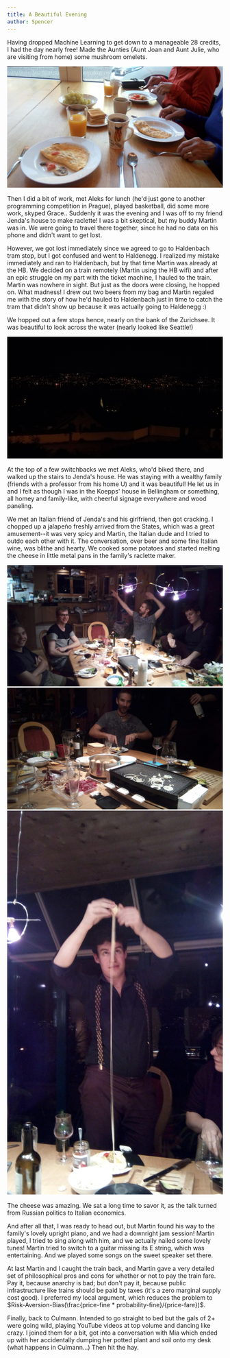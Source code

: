 ```yaml
---
title: A Beautiful Evening
author: Spencer
---
```


Having dropped Machine Learning to get down to a manageable 28 credits, I had the day nearly free! Made the Aunties (Aunt Joan and Aunt Julie, who are visiting from home) some mushroom omelets.

![](../images/IMG_20171103_095118.jpg)

Then I did a bit of work, met Aleks for lunch (he'd just gone to another programming competition in Prague), played basketball, did some more work, skyped Grace.. Suddenly it was the evening and I was off to my friend Jenda's house to make raclette! I was a bit skeptical, but my buddy Martin was in. We were going to travel there together, since he had no data on his phone and didn't want to get lost.

However, we got lost immediately since we agreed to go to Haldenbach tram stop, but I got confused and went to Haldenegg. I realized my mistake immediately and ran to Haldenbach, but by that time Martin was already at the HB. We decided on a train remotely (Martin using the HB wifi) and after an epic struggle on my part with the ticket machine, I hauled to the train. Martin was nowhere in sight. But just as the doors were closing, he hopped on. What madness! I drew out two beers from my bag and Martin regaled me with the story of how he'd hauled to Haldenbach just in time to catch the tram that didn't show up because it was actually going to Haldenegg :)

We hopped out a few stops hence, nearly on the bank of the Zurichsee. It was beautiful to look across the water (nearly looked like Seattle!)

![IMG_20171103_214412](../images/IMG_20171103_214412.jpg)

At the top of a few switchbacks we met Aleks, who'd biked there, and walked up the stairs to Jenda's house. He was staying with a wealthy family (friends with a professor from his home U) and it was beautiful! He let us in and I felt as though I was in the Koepps' house in Bellingham or something, all homey and family-like, with cheerful signage everywhere and wood paneling.

We met an Italian friend of Jenda's and his girlfriend, then got cracking. I chopped up a jalapeño freshly arrived from the States, which was a great amusement--it was very spicy and Martin, the Italian dude and I tried to outdo each other with it. The conversation, over beer and some fine Italian wine, was blithe and hearty. We cooked some potatoes and started melting the cheese in little metal pans in the family's raclette maker.

![IMG_20171103_201340](../images/IMG_20171103_201340.jpg)
![IMG_20171103_193631](../images/IMG_20171103_193631.jpg)
![IMG_20171103_201417](../images/IMG_20171103_201417.jpg)

The cheese was amazing. We sat a long time to savor it, as the talk turned from Russian politics to Italian economics.

And after all that, I was ready to head out, but Martin found his way to the family's lovely upright piano, and we had a downright jam session! Martin played, I tried to sing along with him, and we actually nailed some lovely tunes! Martin tried to switch to a guitar missing its E string, which was entertaining. And we played some songs on the sweet speaker set there.

At last Martin and I caught the train back, and Martin gave a very detailed set of philosophical pros and cons for whether or not to pay the train fare. Pay it, because anarchy is bad; but don't pay it, because public infrastructure like trains should be paid by taxes (it's a zero marginal supply cost good). I preferred my local argument, which reduces the problem to $Risk-Aversion-Bias(\frac{price-fine * probability-fine}/{price-fare})$.

Finally, back to Culmann. Intended to go straight to bed but the gals of 2+ were going wild, playing YouTube videos at top volume and dancing like crazy. I joined them for a bit, got into a conversation with Mia which ended up with her accidentally dumping her potted plant and soil onto my desk (what happens in Culmann...) Then hit the hay.

